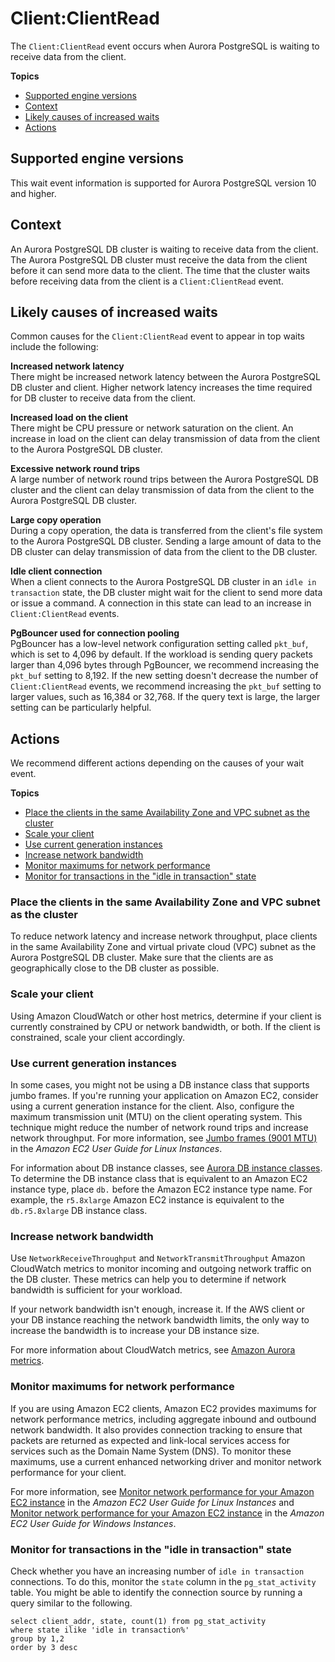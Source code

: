 # Client:ClientRead<a name="apg-waits.clientread"></a>

The `Client:ClientRead` event occurs when Aurora PostgreSQL is waiting to receive data from the client\.

**Topics**
+ [Supported engine versions](#apg-waits.clientread.context.supported)
+ [Context](#apg-waits.clientread.context)
+ [Likely causes of increased waits](#apg-waits.clientread.causes)
+ [Actions](#apg-waits.clientread.actions)

## Supported engine versions<a name="apg-waits.clientread.context.supported"></a>

This wait event information is supported for Aurora PostgreSQL version 10 and higher\.

## Context<a name="apg-waits.clientread.context"></a>

An Aurora PostgreSQL DB cluster is waiting to receive data from the client\. The Aurora PostgreSQL DB cluster must receive the data from the client before it can send more data to the client\. The time that the cluster waits before receiving data from the client is a `Client:ClientRead` event\.

## Likely causes of increased waits<a name="apg-waits.clientread.causes"></a>

Common causes for the `Client:ClientRead` event to appear in top waits include the following: 

**Increased network latency**  
There might be increased network latency between the Aurora PostgreSQL DB cluster and client\. Higher network latency increases the time required for DB cluster to receive data from the client\.

**Increased load on the client**  
There might be CPU pressure or network saturation on the client\. An increase in load on the client can delay transmission of data from the client to the Aurora PostgreSQL DB cluster\.

**Excessive network round trips**  
A large number of network round trips between the Aurora PostgreSQL DB cluster and the client can delay transmission of data from the client to the Aurora PostgreSQL DB cluster\.

**Large copy operation**  
During a copy operation, the data is transferred from the client's file system to the Aurora PostgreSQL DB cluster\. Sending a large amount of data to the DB cluster can delay transmission of data from the client to the DB cluster\.

**Idle client connection**  
When a client connects to the Aurora PostgreSQL DB cluster in an `idle in transaction` state, the DB cluster might wait for the client to send more data or issue a command\. A connection in this state can lead to an increase in `Client:ClientRead` events\.

**PgBouncer used for connection pooling**  
PgBouncer has a low\-level network configuration setting called `pkt_buf`, which is set to 4,096 by default\. If the workload is sending query packets larger than 4,096 bytes through PgBouncer, we recommend increasing the `pkt_buf` setting to 8,192\. If the new setting doesn't decrease the number of `Client:ClientRead` events, we recommend increasing the `pkt_buf` setting to larger values, such as 16,384 or 32,768\. If the query text is large, the larger setting can be particularly helpful\.

## Actions<a name="apg-waits.clientread.actions"></a>

We recommend different actions depending on the causes of your wait event\.

**Topics**
+ [Place the clients in the same Availability Zone and VPC subnet as the cluster](#apg-waits.clientread.actions.az-vpc-subnet)
+ [Scale your client](#apg-waits.clientread.actions.scale-client)
+ [Use current generation instances](#apg-waits.clientread.actions.db-instance-class)
+ [Increase network bandwidth](#apg-waits.clientread.actions.increase-network-bandwidth)
+ [Monitor maximums for network performance](#apg-waits.clientread.actions.monitor-network-performance)
+ [Monitor for transactions in the "idle in transaction" state](#apg-waits.clientread.actions.check-idle-in-transaction)

### Place the clients in the same Availability Zone and VPC subnet as the cluster<a name="apg-waits.clientread.actions.az-vpc-subnet"></a>

To reduce network latency and increase network throughput, place clients in the same Availability Zone and virtual private cloud \(VPC\) subnet as the Aurora PostgreSQL DB cluster\. Make sure that the clients are as geographically close to the DB cluster as possible\.

### Scale your client<a name="apg-waits.clientread.actions.scale-client"></a>

Using Amazon CloudWatch or other host metrics, determine if your client is currently constrained by CPU or network bandwidth, or both\. If the client is constrained, scale your client accordingly\.

### Use current generation instances<a name="apg-waits.clientread.actions.db-instance-class"></a>

In some cases, you might not be using a DB instance class that supports jumbo frames\. If you're running your application on Amazon EC2, consider using a current generation instance for the client\. Also, configure the maximum transmission unit \(MTU\) on the client operating system\. This technique might reduce the number of network round trips and increase network throughput\. For more information, see [ Jumbo frames \(9001 MTU\)](https://docs.aws.amazon.com/AWSEC2/latest/UserGuide/network_mtu.html#jumbo_frame_instances) in the *Amazon EC2 User Guide for Linux Instances*\.

For information about DB instance classes, see [Aurora DB instance classes](Concepts.DBInstanceClass.md)\. To determine the DB instance class that is equivalent to an Amazon EC2 instance type, place `db.` before the Amazon EC2 instance type name\. For example, the `r5.8xlarge` Amazon EC2 instance is equivalent to the `db.r5.8xlarge` DB instance class\.

### Increase network bandwidth<a name="apg-waits.clientread.actions.increase-network-bandwidth"></a>

Use `NetworkReceiveThroughput` and `NetworkTransmitThroughput` Amazon CloudWatch metrics to monitor incoming and outgoing network traffic on the DB cluster\. These metrics can help you to determine if network bandwidth is sufficient for your workload\. 

If your network bandwidth isn't enough, increase it\. If the AWS client or your DB instance reaching the network bandwidth limits, the only way to increase the bandwidth is to increase your DB instance size\.

For more information about CloudWatch metrics, see [Amazon Aurora metrics](Aurora.AuroraMySQL.Monitoring.Metrics.md)\.

### Monitor maximums for network performance<a name="apg-waits.clientread.actions.monitor-network-performance"></a>

If you are using Amazon EC2 clients, Amazon EC2 provides maximums for network performance metrics, including aggregate inbound and outbound network bandwidth\. It also provides connection tracking to ensure that packets are returned as expected and link\-local services access for services such as the Domain Name System \(DNS\)\. To monitor these maximums, use a current enhanced networking driver and monitor network performance for your client\. 

For more information, see [ Monitor network performance for your Amazon EC2 instance](https://docs.aws.amazon.com/AWSEC2/latest/UserGuide/monitoring-network-performance-ena.html) in the *Amazon EC2 User Guide for Linux Instances* and [Monitor network performance for your Amazon EC2 instance](https://docs.aws.amazon.com/AWSEC2/latest/WindowsGuide/monitoring-network-performance-ena.html) in the *Amazon EC2 User Guide for Windows Instances*\.

### Monitor for transactions in the "idle in transaction" state<a name="apg-waits.clientread.actions.check-idle-in-transaction"></a>

Check whether you have an increasing number of `idle in transaction` connections\. To do this, monitor the `state` column in the `pg_stat_activity` table\. You might be able to identify the connection source by running a query similar to the following\.

```
select client_addr, state, count(1) from pg_stat_activity 
where state ilike 'idle in transaction%' 
group by 1,2 
order by 3 desc
```